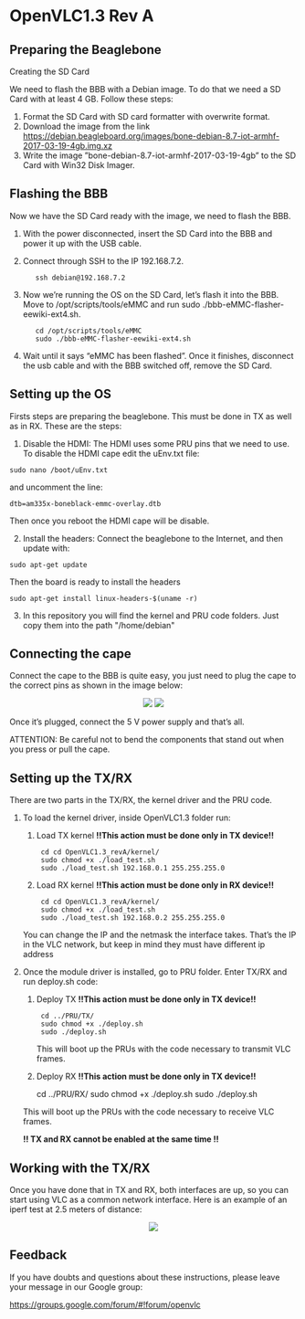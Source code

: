 # OpenVLC1.3 Rev A

## Preparing the Beaglebone

  Creating the SD Card

  We need to flash the BBB with a Debian image. To do that we need a SD Card with at least 4 GB. Follow these steps:

  1. Format the SD Card with SD card formatter with overwrite format.
  2. Download the image from the link https://debian.beagleboard.org/images/bone-debian-8.7-iot-armhf-2017-03-19-4gb.img.xz
  3. Write the image ”bone-debian-8.7-iot-armhf-2017-03-19-4gb” to the SD Card with Win32 Disk Imager.

## Flashing the BBB

  Now we have the SD Card ready with the image, we need to flash the BBB.

  1. With the power disconnected, insert the SD Card into the BBB and power it up with the USB cable. 
  2. Connect through SSH to the IP 192.168.7.2.
        
            ssh debian@192.168.7.2
  3. Now we’re running the OS on the SD Card, let’s flash it into the BBB. Move to /opt/scripts/tools/eMMC and run sudo ./bbb-eMMC-flasher-eewiki-ext4.sh.
        
            cd /opt/scripts/tools/eMMC
            sudo ./bbb-eMMC-flasher-eewiki-ext4.sh
              
  4. Wait until it says “eMMC has been flashed”. Once it finishes, disconnect the usb cable and with the BBB switched off, remove the SD Card.

## Setting up the OS

  Firsts steps are preparing the beaglebone. This must be done in TX as well as in RX. These are the steps:
  
  1. Disable the HDMI: The HDMI uses some PRU pins that we need to use. To disable the HDMI cape edit the uEnv.txt file:
  
    sudo nano /boot/uEnv.txt
  
  and uncomment the line:

    dtb=am335x-boneblack-emmc-overlay.dtb

  Then once you reboot the HDMI cape will be disable.
  
  2. Install the headers: Connect the beaglebone to the Internet, and then update with:

    sudo apt-get update

  Then the board is ready to install the headers

    sudo apt-get install linux-headers-$(uname -r)

  3. In this repository you will find the kernel and PRU code folders. Just copy them into the path "/home/debian"

## Connecting the cape

  Connect the cape to the BBB is quite easy, you just need to plug the cape to the correct pins as shown in the image below:
  <p align="center">
    <img src="http://nebula.wsimg.com/ee581ebfab0dbd95c78142d8f1515645?AccessKeyId=FA5733F762B610D2E10A&disposition=0&alloworigin=1">
    <img src="http://nebula.wsimg.com/8d6e0f52e7134570f2eee6e17f3be40f?AccessKeyId=FA5733F762B610D2E10A&disposition=0&alloworigin=1">
  </p>

  Once it’s plugged, connect the 5 V power supply and that’s all.
  
  ATTENTION: Be careful not to bend the components that stand out when you press or pull the cape.

## Setting up the TX/RX
  
  There are two parts in the TX/RX, the kernel driver and the PRU code. 
  
1. To load the kernel driver, inside OpenVLC1.3 folder run:
    
    1. Load TX kernel **!!This action must be done only in TX device!!** 
    
            cd cd OpenVLC1.3_revA/kernel/
            sudo chmod +x ./load_test.sh
            sudo ./load_test.sh 192.168.0.1 255.255.255.0
        
    2. Load RX kernel **!!This action must be done only in RX device!!** 
    
            cd cd OpenVLC1.3_revA/kernel/
            sudo chmod +x ./load_test.sh
            sudo ./load_test.sh 192.168.0.2 255.255.255.0
    
    You can change the IP and the netmask the interface takes. That’s the IP in the VLC network, but keep in mind they
    must have different ip address
    

2. Once the module driver is installed, go to PRU folder. Enter TX/RX and run deploy.sh code:
    
    1. Deploy TX **!!This action must be done only in TX device!!** 

            cd ../PRU/TX/
            sudo chmod +x ./deploy.sh
            sudo ./deploy.sh
        
        This will boot up the PRUs with the code necessary to transmit VLC frames.
        
    2. Deploy RX **!!This action must be done only in TX device!!** 
            
        cd ../PRU/RX/
        sudo chmod +x ./deploy.sh
        sudo ./deploy.sh

    This will boot up the PRUs with the code necessary to receive VLC frames.
    
    **!! TX and RX cannot be enabled at the same time !!**

## Working with the TX/RX

  Once you have done that in TX and RX, both interfaces are up, so you can start using VLC as a common network interface. 
  Here is an example of an iperf test at 2.5 meters of distance:

  <p align="center">
    <img src="http://nebula.wsimg.com/a1ddde94e0b321a3664a8fc487236108?AccessKeyId=FA5733F762B610D2E10A&disposition=0&alloworigin=1">
  </p>

## Feedback

  If you have doubts and questions about these instructions, please leave your message in our Google group:
  
  https://groups.google.com/forum/#!forum/openvlc
